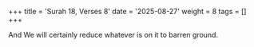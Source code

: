 +++
title = 'Surah 18, Verses 8'
date = '2025-08-27'
weight = 8
tags = []
+++

And We will certainly reduce whatever is on it to barren ground.